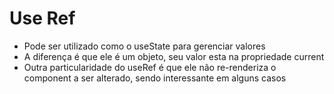 # Use Ref

- Pode ser utilizado como o useState para gerenciar valores
- A diferença é que ele é um objeto, seu valor esta na propriedade current
- Outra particularidade do useRef é que ele não re-renderiza o component a ser alterado, sendo interessante em alguns casos
